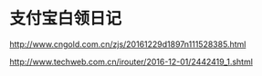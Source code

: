 
# 支付宝白领日记
http://www.cngold.com.cn/zjs/20161229d1897n111528385.html

http://www.techweb.com.cn/irouter/2016-12-01/2442419_1.shtml